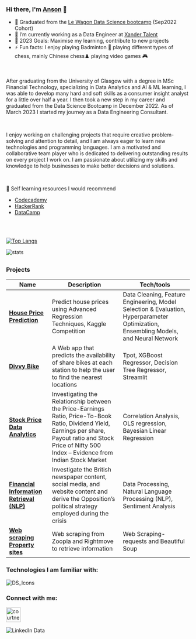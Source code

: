 ### Hi there, I'm [Anson](https://www.notion.so/Hon-Fai-Chow-Anson-b883669e0a0f4a79b84021ac6a880341) 👋

- 🌱  Graduated from the [Le Wagon Data Science bootcamp](https://www.lewagon.com/data-science-course) (Sep2022 Cohort)
- 🔭  I’m currently working as a Data Engineer at [Xander Talent](https://www.xandertalent.com/)
- 🥅  2023 Goals: Maximise my learning, contribute to new projects
- ⚡  Fun facts: I enjoy playing Badminton 🏸 playing different types of chess, mainly Chinese chess♟️ playing video games 🎮

<br/>

After graduating from the University of Glasgow with a degree in MSc Financial Technology, specializing in Data Analytics and AI & ML learning, I was able to develop many hard and soft skills as a consumer insight analyst for a little over half a year. I then took a new step in my career and graduated from the Data Science Bootcamp in December 2022. As of March 2023 I started my journey as a Data Engineering Consultant.

<br/>

I enjoy working on challenging projects that require creative problem-solving and attention to detail, and I am always eager to learn new technologies and programming languages. I am a motivated and collaborative team player who is dedicated to delivering outstanding results on every project I work on. I am passionate about utilizing my skills and knowledge to help businesses to make better decisions and solutions.

<br/>

💬 Self learning resources I would recommend 
- [Codecademy](https://www.codecademy.com)
- [HackerRank](https://www.hackerrank.com/dashboard)
- [DataCamp](https://www.datacamp.com/)

##
<br/>

[![Top Langs](https://github-readme-stats.vercel.app/api/top-langs/?username=ansonchf&layout=compact)](https://github.com/anuraghazra/github-readme-stats)


![stats](https://github-readme-stats.vercel.app/api?username=ansonchf&show_icons=true&&count_private=true&include_all_commits=true)

##
### <a name="projects">Projects</a>

| Name                         | Description              | Tech/tools          
| -----------------------------| ------------------------ | ----------------------      
| **[House Price Prediction][5]**          | Predict house prices using Advanced Regression Techniques, Kaggle Competition  |   Data Cleaning, Feature Engineering, Model Selection & Evaluation, Hyperparameter Optimization, Ensembling Models, and Neural Network
| **[Divvy Bike][1]**                            | A Web app that predicts the availability of share bikes at each station to help the user to find the nearest locations   | Tpot, XGBoost Regressor, Decision Tree Regressor, Streamlit
| **[Stock Price Data Analytics][2]**           | Investigating the Relationship between the Price-Earnings Ratio, Price-To-Book Ratio, Dividend Yield, Earnings per share, Payout ratio and Stock Price of Nifty 500 Index – Evidence from Indian Stock Market      | Correlation Analysis, OLS regression, Bayesian Linear Regression
| **[Financial Information Retrieval (NLP)][3]** | Investigate the British newspaper content, social media, and website content and derive the Opposition’s political strategy employed during the crisis |  Data Processing, Natural Language Processing (NLP), Sentiment Analysis
| **[Web scraping Property sites][4]**          | Web scraping from Zoopla and Rightmove to retrieve information  |   Web Scraping- requests and Beautiful Soup

[1]:https://github.com/ansonchf/DIVVY_BIKE
[2]:https://github.com/ansonchf/Data-Analytics-Stock-Price
[3]:https://github.com/ansonchf/Information-Retrieval-Natural-Language-Processing-NLP-
[4]:https://github.com/ansonchf/Webcrawler_property
[5]:https://github.com/ansonchf/House-Price-Prediction

### Technologies I am familiar with:
![DS_Icons](https://user-images.githubusercontent.com/76811877/233395516-f93ef389-dd2f-4b69-ba89-cd2ec6ece8e2.png)


### Connect with me:

<a href="https://uk.linkedin.com/in/hon-fai-chow-10000918b" target="blank"><img align="center" src="https://cdn.jsdelivr.net/gh/devicons/devicon/icons/linkedin/linkedin-original.svg" alt="courtney-stow-178b8696" height="40" width="40" /></a>

![LinkedIn Data](https://user-images.githubusercontent.com/76811877/233396909-809f5580-0bf7-4072-8bb3-7d1633e5fe14.png)

